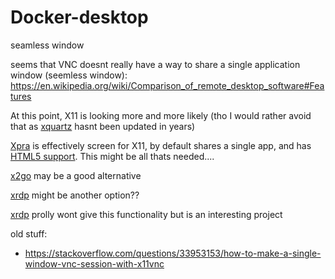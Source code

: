 # Docker-desktop

seamless window

seems that VNC doesnt really have a way to share a single application window (seemless window):
https://en.wikipedia.org/wiki/Comparison_of_remote_desktop_software#Features

At this point, X11 is looking more and more likely (tho I would rather avoid that as [xquartz](https://www.xquartz.org/) hasnt been updated in years)

[Xpra](https://xpra.org/) is effectively screen for X11, by default shares a single app, and has [HTML5 support](https://xpra.org/trac/wiki/Clients/HTML5).  This might be all thats needed....


[x2go](https://wiki.x2go.org/) may be a good alternative

[xrdp](http://xrdp.org/) might be another option??

[xrdp](https://github.com/neutrinolabs/xrdp) prolly wont give this functionality but is an interesting project


old stuff:

* https://stackoverflow.com/questions/33953153/how-to-make-a-single-window-vnc-session-with-x11vnc

